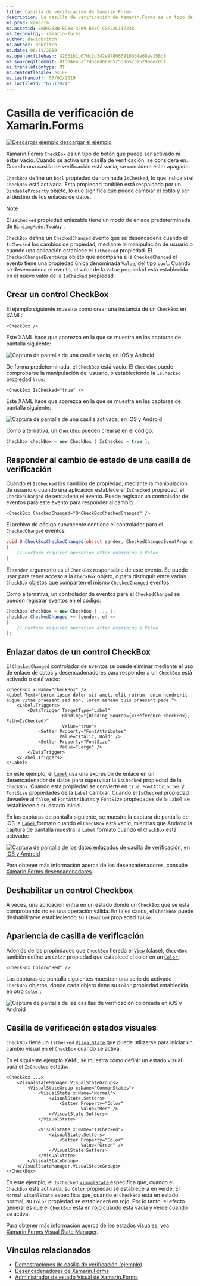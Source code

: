 ```yaml
---
title: Casilla de verificación de Xamarin.Forms
description: La casilla de verificación de Xamarin.Forms es un tipo de botón que o bien se puede comprobar o está vacío. Cuando se activa una casilla de verificación, se considera en. Cuando una casilla de verificación está vacía, se considera estar apagado.
ms.prod: xamarin
ms.assetid: B8B9268B-BCB8-42B9-B08C-C0F22C137238
ms.technology: xamarin-forms
author: davidbritch
ms.author: dabritch
ms.date: 06/11/2019
ms.openlocfilehash: 42631b1b67dc1d342e9f8666916604e68ee158d8
ms.sourcegitcommit: 0fd04ea3af7d6a6d6086525306523a5296eec0df
ms.translationtype: MT
ms.contentlocale: es-ES
ms.lasthandoff: 07/02/2019
ms.locfileid: "67517924"
---
```

# <a name="xamarinforms-checkbox"></a>Casilla de verificación de Xamarin.Forms

[![Descargar ejemplo](~/media/shared/download.png) descargar el ejemplo](https://github.com/xamarin/xamarin-forms-samples/tree/master/UserInterface/CheckBoxDemos)

Xamarin.Forms `CheckBox` es un tipo de botón que puede ser activado ni estar vacío. Cuando se activa una casilla de verificación, se considera en. Cuando una casilla de verificación está vacía, se considera estar apagado.

`CheckBox` define un `bool` propiedad denominada `IsChecked`, lo que indica si el `CheckBox` está activada. Esta propiedad también está respaldada por un [ `BindableProperty` ](xref:Xamarin.Forms.BindableProperty) objeto, lo que significa que puede cambiar el estilo y ser el destino de los enlaces de datos.

> [!NOTE]
> El `IsChecked` propiedad enlazable tiene un modo de enlace predeterminada de [ `BindingMode.TwoWay` ](xref:Xamarin.Forms.BindingMode.TwoWay).

`CheckBox` define un `CheckedChanged` evento que se desencadena cuando el `IsChecked` los cambios de propiedad, mediante la manipulación de usuario o cuando una aplicación establece el `IsChecked` propiedad. El `CheckedChangedEventArgs` objeto que acompaña a la `CheckedChanged` el evento tiene una propiedad única denominada `Value`, del tipo `bool`. Cuando se desencadena el evento, el valor de la `Value` propiedad está establecida en el nuevo valor de la `IsChecked` propiedad.

## <a name="create-a-checkbox"></a>Crear un control CheckBox

El ejemplo siguiente muestra cómo crear una instancia de un `CheckBox` en XAML:

```xaml
<CheckBox />
```

Este XAML hace que aparezca en la que se muestra en las capturas de pantalla siguiente:

![Captura de pantalla de una casilla vacía, en iOS y Android](checkbox-images/checkbox-empty.png "casilla vacía")

De forma predeterminada, el `CheckBox` está vacío. El `CheckBox` puede comprobarse la manipulación del usuario, o estableciendo la `IsChecked` propiedad `true`:

```xaml
<CheckBox IsChecked="true" />
```

Este XAML hace que aparezca en la que se muestra en las capturas de pantalla siguiente:

![Captura de pantalla de una casilla activada, en iOS y Android](checkbox-images/checkbox-checked.png "activada la casilla de verificación")

Como alternativa, un `CheckBox` pueden crearse en el código:

```csharp
CheckBox checkBox = new CheckBox { IsChecked = true };
```

## <a name="respond-to-a-checkbox-changing-state"></a>Responder al cambio de estado de una casilla de verificación

Cuando el `IsChecked` los cambios de propiedad, mediante la manipulación de usuario o cuando una aplicación establece el `IsChecked` propiedad, el `CheckedChanged` desencadena el evento. Puede registrar un controlador de eventos para este evento para responder al cambio:

```xaml
<CheckBox CheckedChanged="OnCheckBoxCheckedChanged" />
```

El archivo de código subyacente contiene el controlador para el `CheckedChanged` eventos:

```csharp
void OnCheckBoxCheckedChanged(object sender, CheckedChangedEventArgs e)
{
    // Perform required operation after examining e.Value
}
```

El `sender` argumento es el `CheckBox` responsable de este evento. Se puede usar para tener acceso a la `CheckBox` objeto, o para distinguir entre varias `CheckBox` objetos que comparten el mismo `CheckedChanged` eventos.

Como alternativa, un controlador de eventos para el `CheckedChanged` se pueden registrar eventos en el código:

```csharp
CheckBox checkBox = new CheckBox { ... };
checkBox.CheckedChanged += (sender, e) =>
{
    // Perform required operation after examining e.Value
};
```

## <a name="data-bind-a-checkbox"></a>Enlazar datos de un control CheckBox

El `CheckedChanged` controlador de eventos se puede eliminar mediante el uso de enlace de datos y desencadenadores para responder a un `CheckBox` está activado o está vacío:

```xaml
<CheckBox x:Name="checkBox" />
<Label Text="Lorem ipsum dolor sit amet, elit rutrum, enim hendrerit augue vitae praesent sed non, lorem aenean quis praesent pede.">
    <Label.Triggers>
        <DataTrigger TargetType="Label"
                     Binding="{Binding Source={x:Reference checkBox}, Path=IsChecked}"
                     Value="true">
            <Setter Property="FontAttributes"
                    Value="Italic, Bold" />
            <Setter Property="FontSize"
                    Value="Large" />
        </DataTrigger>
    </Label.Triggers>
</Label>
```

En este ejemplo, el [ `Label` ](xref:Xamarin.Forms.Label) usa una expresión de enlace en un desencadenador de datos para supervisar la `IsChecked` propiedad de la `CheckBox`. Cuando esta propiedad se convierte en `true`, `FontAttributes` y `FontSize` propiedades de la `Label` cambiar. Cuando el `IsChecked` propiedad devuelve al `false`, el `FontAttributes` y `FontSize` propiedades de la `Label` se restablecen a su estado inicial.

En las capturas de pantalla siguiente, se muestra la captura de pantalla de iOS la [ `Label` ](xref:Xamarin.Forms.Label) formato cuando el `CheckBox` está vacío, mientras que Android la captura de pantalla muestra la `Label` formato cuando el `CheckBox` está activado:

[![Captura de pantalla de los datos enlazados de casilla de verificación, en iOS y Android](checkbox-images/checkbox-databinding.png "casilla enlazado a datos")](checkbox-images/checkbox-databinding-large.png#lightbox "casilla enlazado a datos")

Para obtener más información acerca de los desencadenadores, consulte [Xamarin.Forms desencadenadores](~/xamarin-forms/app-fundamentals/triggers.md).

## <a name="disable-a-checkbox"></a>Deshabilitar un control Checkbox

A veces, una aplicación entra en un estado donde un `CheckBox` que se está comprobando no es una operación válida. En tales casos, el `CheckBox` puede deshabilitarse estableciendo su `IsEnabled` propiedad `false`.

## <a name="checkbox-appearance"></a>Apariencia de casilla de verificación

Además de las propiedades que `CheckBox` hereda el [ `View` ](xref:Xamarin.Forms.View) (clase), `CheckBox` también define un `Color` propiedad que establece el color en un [ `Color` ](xref:Xamarin.Forms.Color):

```xaml
<CheckBox Color="Red" />
```

Las capturas de pantalla siguientes muestran una serie de activado `CheckBox` objetos, donde cada objeto tiene su `Color` propiedad establecida en otro [ `Color` ](xref:Xamarin.Forms.Color):

![Captura de pantalla de las casillas de verificación coloreada en iOS y Android](checkbox-images/checkbox-colors.png "casilla de verificación de color")

## <a name="checkbox-visual-states"></a>Casilla de verificación estados visuales

`CheckBox` tiene un `IsChecked` [ `VisualState` ](xref:Xamarin.Forms.VisualState) que puede utilizarse para iniciar un cambio visual en el `CheckBox` cuando se activa.

En el siguiente ejemplo XAML se muestra cómo definir un estado visual para el `IsChecked` estado:

```xaml
<CheckBox ...>
    <VisualStateManager.VisualStateGroups>
        <VisualStateGroup x:Name="CommonStates">
            <VisualState x:Name="Normal">
                <VisualState.Setters>
                    <Setter Property="Color"
                            Value="Red" />
                </VisualState.Setters>
            </VisualState>

            <VisualState x:Name="IsChecked">
                <VisualState.Setters>
                    <Setter Property="Color"
                            Value="Green" />
                </VisualState.Setters>
            </VisualState>
        </VisualStateGroup>
    </VisualStateManager.VisualStateGroups>
</CheckBox>
```

En este ejemplo, el `IsChecked` [ `VisualState` ](xref:Xamarin.Forms.VisualState) especifica que, cuando el `CheckBox` está activada, su `Color` propiedad se establecerá en verde. El `Normal` `VisualState` especifica que, cuando el `CheckBox` está en estado normal, su `Color` propiedad se establecerá en rojo. Por lo tanto, el efecto general es que el `CheckBox` está en rojo cuando está vacía y verde cuando se activa.

Para obtener más información acerca de los estados visuales, vea [Xamarin.Forms Visual State Manager](~/xamarin-forms/user-interface/visual-state-manager.md).

## <a name="related-links"></a>Vínculos relacionados

- [Demostraciones de casilla de verificación (ejemplo)](https://github.com/xamarin/xamarin-forms-samples/tree/master/UserInterface/CheckBoxDemos)
- [Desencadenadores de Xamarin.Forms](~/xamarin-forms/app-fundamentals/triggers.md)
- [Administrador de estado Visual de Xamarin.Forms](~/xamarin-forms/user-interface/visual-state-manager.md)
